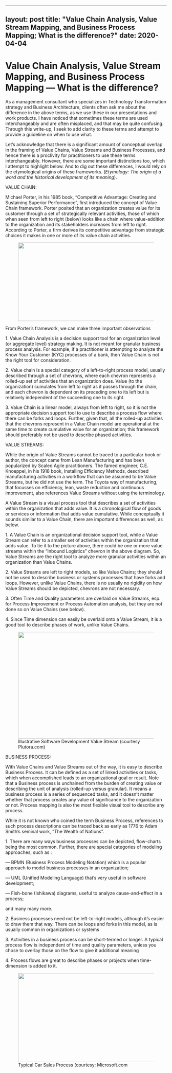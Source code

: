 ---
layout: post
title: "Value Chain Analysis, Value Stream Mapping, and Business Process Mapping; What is the difference?"
date: 2020-04-04
----
<h1>Value Chain Analysis, Value Stream Mapping, and Business Process Mapping &mdash; What is the difference?</h1>
<p data-selectable-paragraph="">As a management consultant who specializes in Technology Transformation strategy and Business Architecture, clients often ask me about the difference in the above terms, as we use these in our presentations and work products. I have noticed that sometimes these terms are used interchangeably and are often misplaced, and that may be quite confusing. Through this write-up, I seek to add clarity to these terms and attempt to provide a guideline on when to use what.</p>
<p data-selectable-paragraph="">Let&rsquo;s acknowledge that there is a significant amount of conceptual overlap in the framing of Value Chains, Value Streams and Business Processes, and hence there is a proclivity for practitioners to use these terms interchangeably. However, there are some important distinctions too, which I attempt to highlight below. And to dig out these differences, I would rely on the etymological origins of these frameworks. (<em>Etymology: The origin of a word and the historical development of its meaning</em>).</p>
<p data-selectable-paragraph="">VALUE CHAIN:</p>
<p data-selectable-paragraph="">Michael Porter, in his 1985 book, &ldquo;Competitive Advantage: Creating and Sustaining Superior Performance&rdquo;, first introduced the concept of Value Chain framework. Porter posited that an organization creates value for its customer through a set of strategically relevant activities, those of which when seen from left to right (below) looks like a chain where value-addition to the organization and its stakeholders increases from left to right. According to Porter, a firm derives its competitive advantage from strategic choices it makes in one or more of its value chain activities.</p>
<figure><img src="https://miro.medium.com/max/426/1*r8iSRbkJvo_gMZkpMd_8KQ.png" sizes="426px" srcset="https://miro.medium.com/max/276/1*r8iSRbkJvo_gMZkpMd_8KQ.png 276w, https://miro.medium.com/max/426/1*r8iSRbkJvo_gMZkpMd_8KQ.png 426w" alt="" width="426" height="244" /></figure>
<p data-selectable-paragraph="">From Porter&rsquo;s framework, we can make three important observations</p>
<p data-selectable-paragraph="">1. Value Chain Analysis is a decision support tool for an organization level (or aggregate level) strategy making. It is not meant for granular business process analysis. For example, if a practitioner is attempting to analyze the Know Your Customer (KYC) processes of a bank, then Value Chain is not the right tool for consideration.</p>
<p data-selectable-paragraph="">2. Value chain is a special category of a left-to-right process model, usually described through a set of chevrons, where each chevron represents a rolled-up set of activities that an organization does. Value (to the organization) cumulates from left to right as it passes through the chain, and each chevron is dependent on its preceding one to its left but is relatively independent of the succeeding one to its right.</p>
<p data-selectable-paragraph="">3. Value Chain is a linear model, always from left to right, so it is not the appropriate decision support tool to use to describe a process flow where there can be forks and loops. Further, given that, all the rolled-up activities that the chevrons represent in a Value Chain model are operational at the same time to create cumulative value for an organization; this framework should preferably not be used to describe phased activities.</p>
<p data-selectable-paragraph="">VALUE STREAMS:</p>
<p data-selectable-paragraph="">While the origin of Value Streams cannot be traced to a particular book or author, the concept came from Lean Manufacturing and has been popularized by Scaled Agile practitioners. The famed engineer, C.E. Knoeppel, in his 1918 book, Installing Efficiency Methods, described manufacturing activities in a workflow that can be assumed to be Value Streams, but he did not use the term. The Toyota way of manufacturing, that focusses on efficiency, lean, waste reduction and continuous improvement, also references Value Streams without using the terminology.</p>
<p data-selectable-paragraph="">A Value Stream is a visual process tool that describes a set of activities within the organization that adds value. It is a chronological flow of goods or services or information that adds value cumulative. While conceptually it sounds similar to a Value Chain, there are important differences as well, as below.</p>
<p data-selectable-paragraph="">1. A Value Chain is an organizational decision support tool, while a Value Stream can refer to a smaller set of activities within the organization that adds value. To tie it to the picture above, there could be one or more value streams within the &ldquo;Inbound Logistics&rdquo; chevron in the above diagram. So, Value Streams are the right tool to analyze more granular activities within an organization than Value Chains.</p>
<p data-selectable-paragraph="">2. Value Streams are left to right models, so like Value Chains; they should not be used to describe business or systems processes that have forks and loops. However, unlike Value Chains, there is no usually no rigidity on how Value Streams should be depicted, chevrons are not necessary.</p>
<p data-selectable-paragraph="">3. Often Time and Quality parameters are overlaid on Value Streams, esp. for Process Improvement or Process Automation analysis, but they are not done so on Value Chains (see below).</p>
<p data-selectable-paragraph="">4. Since Time dimension can easily be overlaid onto a Value Stream, it is a good tool to describe phases of work, unlike Value Chains.</p>
<figure>
<div><img src="https://miro.medium.com/max/624/1*xOCTjZusCE2577iAC1rnLg.png" sizes="624px" srcset="https://miro.medium.com/max/276/1*xOCTjZusCE2577iAC1rnLg.png 276w, https://miro.medium.com/max/552/1*xOCTjZusCE2577iAC1rnLg.png 552w, https://miro.medium.com/max/624/1*xOCTjZusCE2577iAC1rnLg.png 624w" alt="" width="624" height="332" /></div>
<figcaption data-selectable-paragraph="">Illustrative Software Development Value Stream (courtesy Plutora.com)</figcaption>
</figure>
<p data-selectable-paragraph="">BUSINESS PROCESS:</p>
<p data-selectable-paragraph="">With Value Chains and Value Streams out of the way, it is easy to describe Business Process. It can be defined as a set of linked activities or tasks, which when accomplished leads to an organizational goal or result. Note that a Business process is unchained from the burden of creating value or describing the unit of analysis (rolled-up versus granular). It means a business process is a series of sequenced tasks, and it doesn&rsquo;t matter whether that process creates any value of significance to the organization or not. Process mapping is also the most flexible visual tool to describe any process.</p>
<p data-selectable-paragraph="">While it is not known who coined the term Business Process, references to such process descriptions can be traced back as early as 1776 to Adam Smith&rsquo;s seminal work, &ldquo;The Wealth of Nations&rdquo;.</p>
<p data-selectable-paragraph="">1. There are many ways business processes can be depicted, flow-charts being the most common. Further, there are special categories of modeling approaches, such as :</p>
<p data-selectable-paragraph="">&mdash; BPMN (Business Process Modeling Notation) which is a popular approach to model business processes in an organization;</p>
<p data-selectable-paragraph="">&mdash; UML (Unified Modeling Language) that&rsquo;s very useful in software development;</p>
<p data-selectable-paragraph="">&mdash; Fish-bone (Ishikawa) diagrams, useful to analyze cause-and-effect in a process;</p>
<p data-selectable-paragraph="">and many many more.</p>
<p data-selectable-paragraph="">2. Business processes need not be left-to-right models, although it&rsquo;s easier to draw them that way. There can be loops and forks in this model, as is usually common in organizations or systems</p>
<p data-selectable-paragraph="">3. Activities in a business process can be short-termed or longer. A typical process flow is independent of time and quality parameters, unless you chose to overlay those on the flow to give it additional meaning</p>
<p data-selectable-paragraph="">4. Process flows are great to describe phases or projects when time-dimension is added to it.</p>
<figure>
<div><img src="https://miro.medium.com/max/624/1*9HJZhOMFNdpoGqvV6riWew.png" sizes="624px" srcset="https://miro.medium.com/max/276/1*9HJZhOMFNdpoGqvV6riWew.png 276w, https://miro.medium.com/max/552/1*9HJZhOMFNdpoGqvV6riWew.png 552w, https://miro.medium.com/max/624/1*9HJZhOMFNdpoGqvV6riWew.png 624w" alt="" width="624" height="277" /></div>
<figcaption data-selectable-paragraph="">Typical Car Sales Process (courtesy: Microsoft.com</figcaption>
</figure>
